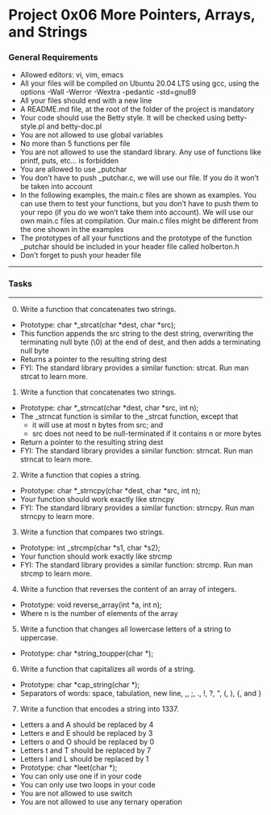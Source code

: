 # Project 0x06 More Pointers, Arrays, and Strings

### General Requirements
* Allowed editors: vi, vim, emacs
* All your files will be compiled on Ubuntu 20.04 LTS using gcc, using the options -Wall -Werror -Wextra -pedantic -std=gnu89
* All your files should end with a new line
* A README.md file, at the root of the folder of the project is mandatory
* Your code should use the Betty style. It will be checked using betty-style.pl and betty-doc.pl
* You are not allowed to use global variables
* No more than 5 functions per file
* You are not allowed to use the standard library. Any use of functions like printf, puts, etc… is forbidden
* You are allowed to use _putchar
* You don’t have to push _putchar.c, we will use our file. If you do it won’t be taken into account
* In the following examples, the main.c files are shown as examples. You can use them to test your functions, but you don’t have to push them to your repo (if you do we won’t take them into account). We will use our own main.c files at
  compilation. Our main.c files might be different from the one shown in the examples
* The prototypes of all your functions and the prototype of the function _putchar should be included in your header file called holberton.h
* Don’t forget to push your header file

<hr>

### Tasks
<hr>

0. Write a function that concatenates two strings.
* Prototype: char *_strcat(char *dest, char *src);
* This function appends the src string to the dest string, overwriting the terminating null byte (\0) at the end of dest, and then adds a terminating null byte
* Returns a pointer to the resulting string dest
* FYI: The standard library provides a similar function: strcat. Run man strcat to learn more.

1. Write a function that concatenates two strings.
* Prototype: char *_strncat(char *dest, char *src, int n);
* The _strncat function is similar to the _strcat function, except that
  * it will use at most n bytes from src; and
  * src does not need to be null-terminated if it contains n or more bytes
* Return a pointer to the resulting string dest
* FYI: The standard library provides a similar function: strncat. Run man strncat to learn more.

2. Write a function that copies a string.
* Prototype: char *_strncpy(char *dest, char *src, int n);
* Your function should work exactly like strncpy
* FYI: The standard library provides a similar function: strncpy. Run man strncpy to learn more.

3. Write a function that compares two strings.
* Prototype: int _strcmp(char *s1, char *s2);
* Your function should work exactly like strcmp
* FYI: The standard library provides a similar function: strcmp. Run man strcmp to learn more.

4. Write a function that reverses the content of an array of integers.
* Prototype: void reverse_array(int *a, int n);
* Where n is the number of elements of the array

5. Write a function that changes all lowercase letters of a string to uppercase.
* Prototype: char *string_toupper(char *);

6. Write a function that capitalizes all words of a string.
* Prototype: char *cap_string(char *);
* Separators of words: space, tabulation, new line, ,, ;, ., !, ?, ", (, ), {, and }

7. Write a function that encodes a string into 1337.
* Letters a and A should be replaced by 4
* Letters e and E should be replaced by 3
* Letters o and O should be replaced by 0
* Letters t and T should be replaced by 7
* Letters l and L should be replaced by 1
* Prototype: char *leet(char *);
* You can only use one if in your code
* You can only use two loops in your code
* You are not allowed to use switch
* You are not allowed to use any ternary operation